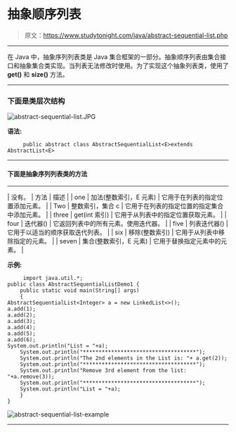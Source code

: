 # 抽象顺序列表

> 原文：<https://www.studytonight.com/java/abstract-sequential-list.php>

* * *

在 Java 中，抽象序列列表类是 Java 集合框架的一部分。抽象顺序列表由集合接口和抽象集合类实现。当列表无法修改时使用。为了实现这个抽象列表类，使用了 **get()** 和 **size()** 方法。

* * *

### 下面是类层次结构

![abstract-sequential-list.JPG](../Images/e5e87fc73854cc89bf902448b30d7969.png)

**语法:**

```
	 public abstract class AbstractSequentialList<E>extends AbstractList<E> 

```

* * *

#### **下面是抽象序列列表类**的方法

* * *

| 没有。 | 方法 | 描述 |
| one | 加法(整数索引，E 元素) | 它用于在列表的指定位置添加元素。 |
| Two | 整数索引，集合 c | 它用于在列表的指定位置的指定集合中添加元素。 |
| three | get(int 索引) | 它用于从列表中的指定位置获取元素。 |
| four | 迭代器() | 它返回列表中的所有元素。使用迭代器。 |
| five | 列表迭代器() | 它用于以适当的顺序获取迭代列表。 |
| six | 移除(整数索引) | 它用于从列表中移除指定的元素。 |
| seven | 集合(整数索引，E 元素) | 它用于替换指定元素中的元素。 |

**示例:**

```
	 import java.util.*; 
public class AbstractSequentialListDemo1 { 
    public static void main(String[] args) 
    { 
AbstractSequentialList<Integer> a = new LinkedList<>(); 
a.add(1); 
a.add(2); 
a.add(3); 
a.add(4);         
a.add(5); 
a.add(6); 
System.out.println("List = "+a); 
	System.out.println("************************************");
	System.out.println("The 2nd elements in the List is: "+ a.get(2)); 
	System.out.println("************************************");
	System.out.println("Remove 3rd element from the list: "+a.remove(3));    
	System.out.println("************************************");
	System.out.println("List = "+a); 
    } 
} 

```

![abstract-sequential-list-example](../Images/4fd69bd03ab07fa4cb47ac2b2089e0af.png)

* * *